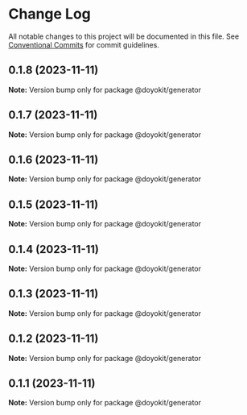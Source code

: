 # Change Log

All notable changes to this project will be documented in this file.
See [Conventional Commits](https://conventionalcommits.org) for commit guidelines.

## 0.1.8 (2023-11-11)

**Note:** Version bump only for package @doyokit/generator





## 0.1.7 (2023-11-11)

**Note:** Version bump only for package @doyokit/generator





## 0.1.6 (2023-11-11)

**Note:** Version bump only for package @doyokit/generator





## 0.1.5 (2023-11-11)

**Note:** Version bump only for package @doyokit/generator





## 0.1.4 (2023-11-11)

**Note:** Version bump only for package @doyokit/generator





## 0.1.3 (2023-11-11)

**Note:** Version bump only for package @doyokit/generator





## 0.1.2 (2023-11-11)

**Note:** Version bump only for package @doyokit/generator





## 0.1.1 (2023-11-11)

**Note:** Version bump only for package @doyokit/generator
